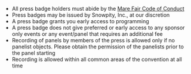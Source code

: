 - All press badge holders must abide by the [Mare Fair Code of Conduct](Code%20of%20Conduct.md)
- Press badges may be issued by Snowpity, Inc., at our discretion
- A press badge grants you early access to programming
- A press badge does not give preferred or early access to any sponsor only events or any event/panel that requires an additional fee
- Recording of panels by members of the press is allowed only if no panelist objects.  Please obtain the permission of the panelists prior to the panel starting
- Recording is allowed within all common areas of the convention at all time

